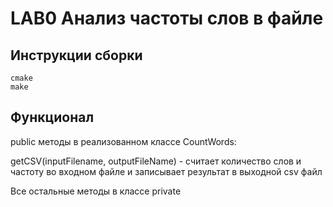 # LAB0 Анализ частоты слов в файле
## Инструкции сборки
```
cmake
make
```
## Функционал
public методы в реализованном классе CountWords:

getCSV(inputFilename, outputFileName) - считает количество слов и частоту во входном файле и записывает результат в выходной csv файл


Все остальные методы в классе private
